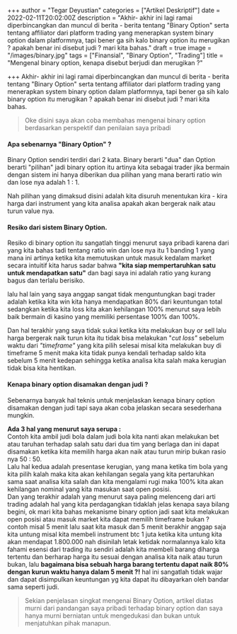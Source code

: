 +++
author = "Tegar Deyustian"
categories = ["Artikel Deskriptif"]
date = 2022-02-11T20:02:00Z
description = "Akhir- akhir ini lagi ramai diperbincangkan dan muncul di berita - berita tentang \"Binary Option\" serta tentang affiliator dari platform trading yang menerapkan system binary option dalam platformnya, tapi bener ga sih kalo binary option itu merugikan ? apakah benar ini disebut judi ? mari kita bahas."
draft = true
image = "/images/binary.jpg"
tags = ["Finansial", "Binary Option", "Trading"]
title = "Mengenal binary option, kenapa disebut berjudi dan merugikan ?"

+++
Akhir- akhir ini lagi ramai diperbincangkan dan muncul di berita - berita tentang "Binary Option" serta tentang affiliator dari platform trading yang menerapkan system binary option dalam platformnya, tapi bener ga sih kalo binary option itu merugikan ? apakah benar ini disebut judi ? mari kita bahas.

> Oke disini saya akan coba membahas mengenai binary option berdasarkan  perspektif dan penilaian saya pribadi

#### Apa sebenarnya "Binary Option" ?

Binary Option sendiri terdiri dari 2 kata. Binary berarti "dua" dan Option berarti "pilihan" jadi binary option itu artinya kita sebagai trader jika bermain dengan sistem ini hanya diberikan dua pilihan yang mana berarti ratio win dan lose nya adalah 1 : 1.

Nah pilihan yang dimaksud disini adalah kita disuruh menentukan kira - kira harga dari instrument yang kita analisa apakah akan bergerak naik atau turun value nya.

#### Resiko dari sistem Binary Option.

Resiko di binary option itu sangatlah tinggi menurut saya pribadi karena dari yang kita bahas tadi tentang ratio win dan lose nya itu 1 banding 1 yang mana ini artinya ketika kita memutuskan untuk masuk kedalam market secara intuitif kita harus sadar bahwa **"kita siap  mempertaruhkan satu untuk mendapatkan satu"** dan bagi saya ini adalah ratio yang kurang bagus dan terlalu berisiko.

lalu hal lain yang saya anggap sangat tidak menguntungkan bagi trader adalah ketika kita win kita hanya mendapatkan 80% dari keuntungan total sedangkan ketika kita loss kita akan kehilangan 100% menurut saya lebih baik bermain di kasino yang memiliki persentase 100% dan 100%.

Dan hal terakhir yang saya tidak sukai ketika kita melakukan buy or sell lalu harga bergerak naik turun kita itu tidak bisa melakukan "_cut loss"_ sebelum waktu dari _"timeframe"_ yang kita pilih selesai misal kita melakukan buy di timeframe 5 menit maka kita tidak punya kendali terhadap saldo kita sebelum 5 menit kedepan sehingga ketika analisa kita salah maka kerugian tidak bisa kita hentikan.

#### Kenapa binary option disamakan dengan judi ?

Sebenarnya banyak hal teknis untuk menjelaskan kenapa binary option disamakan dengan judi tapi saya akan coba jelaskan secara sesederhana mungkin.  
  
**Ada 3 hal yang menurut saya serupa :**  
Contoh kita ambil judi bola dalam judi bola kita nanti akan melakukan bet atau taruhan terhadap salah satu dari dua tim yang berlaga dan ini dapat disamakan ketika kita memilih harga akan naik atau turun mirip bukan rasio nya 50 : 50.   
Lalu hal kedua adalah presentase kerugian, yang mana ketika tim bola yang kita pilih kalah maka kita akan kehilangan segala yang kita pertaruhkan sama saat analisa kita salah dan kita mengalami rugi maka 100% kita akan kehilangan nominal yang kita masukan saat open posisi.  
Dan yang terakhir adalah yang menurut saya paling melenceng dari arti trading adalah hal yang kita perdagangkan tidaklah jelas kenapa saya bilang begini, ok mari kita bahas mekanisme binary option jadi saat kita melakukan open posisi atau masuk market kita dapat memilih timeframe bukan ? contoh misal 5 menit lalu saat kita masuk dan 5 menit berakhir anggap saja kita untung misal kita membeli instrument btc 1 juta ketika kita untung kita akan mendapat 1.800.000 nah disinilah letak ketidak normalannya kalo kita fahami esensi dari trading itu sendiri adalah kita membeli barang diharga tertentu dan berharap harga itu sesuai dengan analisa kita naik atau turun bukan, lalu **bagaimana bisa sebuah harga barang tertentu dapat naik 80% dengan kurun waktu hanya dalam 5 menit ?!** hal ini sangatlah tidak wajar dan dapat disimpulkan keuntungan yg kita dapat itu dibayarkan oleh bandar sama seperti judi.

> Sekian penjelasan singkat mengenai Binary Option, artikel diatas murni dari pandangan saya pribadi terhadap binary option dan saya hanya murni berniatan untuk mengedukasi dan bukan untuk menjatuhkan pihak manapun.
